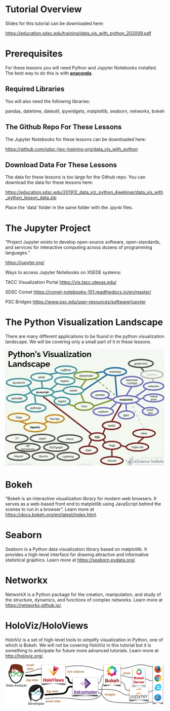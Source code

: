 # Tutorial Overview

Slides for this tutorial can be downloaded here:

<a href="https://education.sdsc.edu/training/data_vis_with_python_202009.pdf">https://education.sdsc.edu/training/data_vis_with_python_202009.pdf</a>

<h1>Prerequisites</h1>

For these lessons you will need Python and Jupyter Notebooks installed. The best way to do this is with <b><a href="https://docs.anaconda.com/anaconda/install/">anaconda</a></b>. 

<h2>Required Libraries</h2>

You will also need the following libraries:

pandas, datetime, dateutil, ipywidgets, matplotlib, seaborn, networkx, bokeh

<h2>The Github Repo For These Lessons</h2>

The Jupyter Notebooks for these lessons can be downloaded here:

<a href="https://github.com/sdsc-hpc-training-org/data_vis_with_python">https://github.com/sdsc-hpc-training-org/data_vis_with_python</a>

<h2>Download Data For These Lessons</h2>

The data for these lessons is too large for the Github repo. You can download the data for these lessons here:

<a href="https://education.sdsc.edu/201912_data_viz_python_4webinar/data_vis_with_python_lesson_data.zip">https://education.sdsc.edu/201912_data_viz_python_4webinar/data_vis_with_python_lesson_data.zip</a>

Place the 'data' folder in the same folder with the .ipynb files. 

<h1>The Jupyter Project</h1>

“Project Jupyter exists to develop open-source software, open-standards, and services for interactive computing across dozens of programming languages.”

<a href="https://jupyter.org/" target="_new">https://jupyter.org/</a>

Ways to access Jupyter Notebooks on XSEDE systems:

TACC Visualization Portal
<a href="https://vis.tacc.utexas.edu/">https://vis.tacc.utexas.edu/</a>

SDSC Comet
<a href="https://comet-notebooks-101.readthedocs.io/en/master/">https://comet-notebooks-101.readthedocs.io/en/master/</a>

PSC Bridges
<a href="https://www.psc.edu/user-resources/software/jupyter">https://www.psc.edu/user-resources/software/jupyter</a>

<h1>The Python Visualization Landscape</h1>

There are many different applications to be found in the python visualization landscape. We will be covering only a small part of it in these lessons. 

![The Python Visualization Landscape, Courtesy: Jake VanderPlas](https://github.com/sdsc-hpc-training-org/data_vis_with_python/blob/main/Docs/images/python_vis_landscape.png?raw=true)

<h1>Bokeh</h1>
“Bokeh is an interactive visualization library for modern web browsers. It serves as a web-based front end to matplotlib using JavaScript behind the scenes to run in a browser”. Learn more at <a href="https://docs.bokeh.org/en/latest/index.html" target="_new">https://docs.bokeh.org/en/latest/index.html</a>.

<h1>Seaborn</h1>

Seaborn is a Python data visualization library based on matplotlib. It provides a high-level interface for drawing attractive and informative statistical graphics. Learn more at <a href="https://seaborn.pydata.org/">https://seaborn.pydata.org/</a>.

<h1>Networkx</h1>

NetworkX is a Python package for the creation, manipulation, and study of the structure, dynamics, and functions of complex networks. Learn more at <a href="https://networkx.github.io/">https://networkx.github.io/</a>.

<h1>HoloViz/HoloViews</h1>

HoloViz is a set of high-level tools to simplify visualization in Python, one of which is Bokeh. We will not be covering HoloViz in this tutorial but it is something to anticipate for future more advanced tutorials. Learn more at <a href="http://holoviz.org/">http://holoviz.org/</a>.
	
![HoloViz Pipeline](https://github.com/sdsc-hpc-training-org/data_vis_with_python/blob/main/Docs/images/holoviz.png?raw=true)





